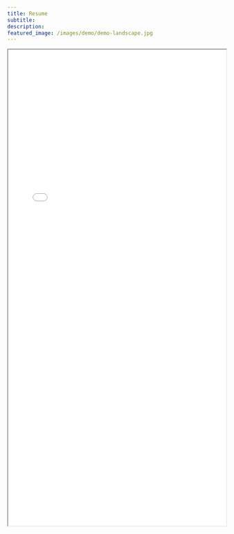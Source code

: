 ```yaml
---
title: Resume
subtitle:
description: 
featured_image: /images/demo/demo-landscape.jpg
---
```


<!-- ![](/images/resume_r6.pdf) -->

<iframe src="/images/resume_r6.pdf" width="100%" height="1100px">
</iframe>

